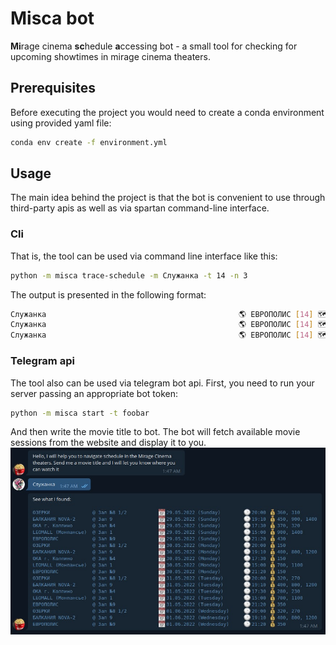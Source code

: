 # Misca bot
**Mi**rage cinema **sc**hedule **a**ccessing bot - a small tool for checking for upcoming showtimes in mirage cinema theaters.
## Prerequisites
Before executing the project you would need to create a conda environment using provided yaml file:
```sh
conda env create -f environment.yml
```
## Usage
The main idea behind the project is that the bot is convenient to use through third-party apis as well as via spartan command-line interface.
### Cli
That is, the tool can be used via command line interface like this:
```sh
python -m misca trace-schedule -m Служанка -t 14 -n 3
```
The output is presented in the following format:
```sh
Служанка                                           🌎 ЕВРОПОЛИС [14] 🗺️ пр.Полюстровский, д.84а          @ Зал №9               📅 29.05.2022 (Sunday)   🕑 21:20 💰 430
Служанка                                           🌎 ЕВРОПОЛИС [14] 🗺️ пр.Полюстровский, д.84а          @ Зал №9               📅 30.05.2022 (Monday)   🕑 21:20 💰 150
Служанка                                           🌎 ЕВРОПОЛИС [14] 🗺️ пр.Полюстровский, д.84а          @ Зал №9               📅 31.05.2022 (Tuesday)  🕑 21:20 💰 350
```
### Telegram api
The tool also can be used via telegram bot api. First, you need to run your server passing an appropriate bot token:
```sh
python -m misca start -t foobar
```
And then write the movie title to bot. The bot will fetch available movie sessions from the website and display it to you.
![telegram app window screenshot](images/telegram-screenshot.jpg "Telegram app window screenshot with the chat in which user interacted with bot")
